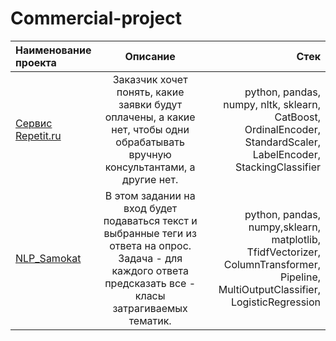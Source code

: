 # Commercial-project

| Наименование проекта | Описание  |Стек|
|:------------- |:---------------:| -------------:|
|[Сервис Repetit.ru](https://clck.ru/39oHuc)|Заказчик хочет понять, какие заявки будут оплачены, а какие нет, чтобы одни обрабатывать вручную консультантами, а другие нет.|python, pandas, numpy, nltk, sklearn, CatBoost, OrdinalEncoder, StandardScaler, LabelEncoder, StackingClassifier|
|[NLP_Samokat](https://clck.ru/39oJ3a)|В этом задании на вход будет подаваться текст и выбранные теги из ответа на опрос. Задача - для каждого ответа предсказать все - класы затрагиваемых тематик.|python, pandas, numpy,sklearn, matplotlib, TfidfVectorizer, ColumnTransformer, Pipeline, MultiOutputClassifier, LogisticRegression|






